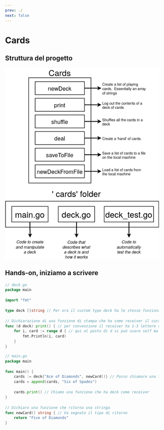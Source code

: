 ```yaml
---
prev: ./
next: false
---
```

# Cards

## Struttura del progetto

![golang-diagrams-04](./assets/golang-diagrams-04.png)

## Hands-on, iniziamo a scrivere
```go
// deck.go
package main

import "fmt"

type deck []string // Per ora il custom type deck ha le stesse funzionalità di uno slice di stringhe

// Dichiarazione di una funzione di stampa che ha come receiver il custom type
func (d deck) print() { // per convenzione il receiver ha 1-3 lettere del tipo custom
	for i, card := range d { // qui al posto di d si può usare self ma è una bad practice
		fmt.Println(i, card)
	}
}
```
```go
// main.go
package main

func main() {
	cards := deck{"Ace of Diamonds", newCard()} // Posso chiamare una funzione anche prima di dichiararla
	cards = append(cards, "Six of Spades")

	cards.print() // Chiamo una funzione che ha deck come receiver
}

// Dichiaro una funzione che ritorna una stringa
func newCard() string { // Va segnato il tipo di ritorno
	return "Five of Diamonds"
}
```
